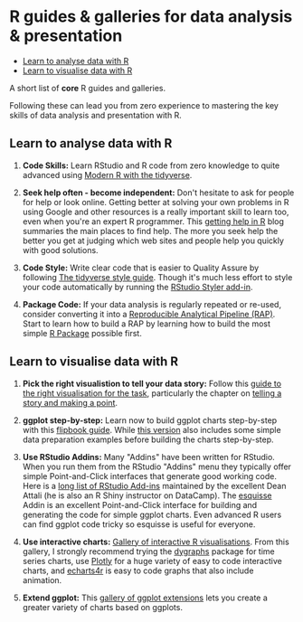 R guides & galleries for data analysis & presentation
================

-   [Learn to analyse data with R](#learn-to-analyse-data-with-r)
-   [Learn to visualise data with R](#learn-to-visualise-data-with-r)

A short list of **core** R guides and galleries.

Following these can lead you from zero experience to mastering the key skills of data analysis and presentation with R.

Learn to analyse data with R
----------------------------

1.  **Code Skills:** Learn RStudio and R code from zero knowledge to quite advanced using [Modern R with the tidyverse](https://b-rodrigues.github.io/modern_R/).

2.  **Seek help often - become independent:** Don't hesitate to ask for people for help or look online. Getting better at solving your own problems in R using Google and other resources is a really important skill to learn too, even when you're an expert R programmer. This [getting help in R](https://blog.rsquaredacademy.com/getting-help-in-r-updated/) blog summaries the main places to find help. The more you seek help the better you get at judging which web sites and people help you quickly with good solutions.

3.  **Code Style:** Write clear code that is easier to Quality Assure by following [The tidyverse style guide](https://style.tidyverse.org). Though it's much less effort to style your code automatically by running the [RStudio Styler add-in](http://styler.r-lib.org).

4.  **Package Code:** If your data analysis is regularly repeated or re-used, consider converting it into a [Reproducible Analytical Pipeline (RAP)](https://ukgovdatascience.github.io/rap_companion/). Start to learn how to build a RAP by learning how to build the most simple [R Package](https://r-pkgs.org/index.html) possible first.

Learn to visualise data with R
------------------------------

1.  **Pick the right visualistion to tell your data story:** Follow this [guide to the right visualisation for the task](https://serialmentor.com/dataviz/), particularly the chapter on [telling a story and making a point](https://serialmentor.com/dataviz/telling-a-story.html).

2.  **ggplot step-by-step:** Learn now to build ggplot charts step-by-step with this [flipbook guide](https://evamaerey.github.io/ggplot_flipbook/ggplot_flipbook_xaringan.html#1). While [this version](https://evamaerey.github.io/tidyverse_in_action/tidyverse_in_action.html#1) also includes some simple data preparation examples before building the charts step-by-step.

3.  **Use RStudio Addins:** Many "Addins" have been written for RStudio. When you run them from the RStudio "Addins" menu they typically offer simple Point-and-Click interfaces that generate good working code. Here is a [long list of RStudio Add-ins](https://github.com/daattali/addinslist) maintained by the excellent Dean Attali (he is also an R Shiny instructor on DataCamp). The [esquisse](https://github.com/dreamRs/esquisse) Addin is an excellent Point-and-Click interface for building and generating the code for simple ggplot charts. Even advanced R users can find ggplot code tricky so esquisse is useful for everyone.

4.  **Use interactive charts:** [Gallery of interactive R visualisations](http://gallery.htmlwidgets.org/). From this gallery, I strongly recommend trying the [dygraphs](http://rstudio.github.io/dygraphs/) package for time series charts, use [Plotly](https://plot.ly/r/) for a huge variety of easy to code interactive charts, and [echarts4r](https://echarts4r.john-coene.com) is easy to code graphs that also include animation.

5.  **Extend ggplot:** This [gallery of ggplot extensions](https://www.ggplot2-exts.org/gallery/) lets you create a greater variety of charts based on ggplots.
